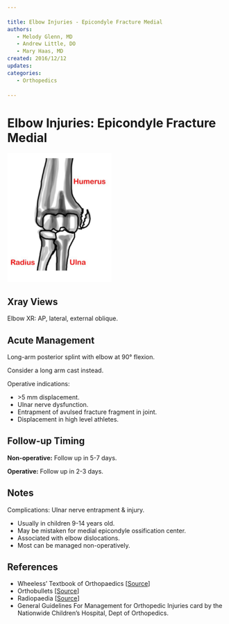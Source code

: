 ```yaml
---

title: Elbow Injuries - Epicondyle Fracture Medial
authors:
   - Melody Glenn, MD
   - Andrew Little, DO
   - Mary Haas, MD
created: 2016/12/12
updates:
categories:
   - Orthopedics

---
```


# Elbow Injuries: Epicondyle Fracture Medial

![Medial epicondyle fracture drawing](image-1.png)

## Xray Views

Elbow XR: AP, lateral, external oblique.

## Acute Management

Long-arm posterior splint with elbow at 90° flexion.

Consider a long arm cast instead.

Operative indications:
- &gt;5 mm displacement.
- Ulnar nerve dysfunction.
- Entrapment of avulsed fracture fragment in joint.
- Displacement in high level athletes.

## Follow-up Timing

**Non-operative:** Follow up in 5-7 days.

**Operative:** Follow up in 2-3 days.

## Notes

Complications: Ulnar nerve entrapment & injury.
- Usually in children 9-14 years old.
- May be mistaken for medial epicondyle ossification center.
- Associated with elbow dislocations.
- Most can be managed non-operatively.

## References

- Wheeless’ Textbook of Orthopaedics [[Source](http://Wheelessonline.com)]
- Orthobullets [[Source](http://OrthoBullets.com)]
- Radiopaedia [[Source](http://Radiopaedia.org)]
- General Guidelines For Management for Orthopedic Injuries card by the Nationwide Children’s Hospital, Dept of Orthopedics.

